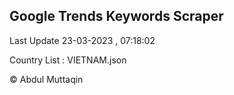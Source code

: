 

## Google Trends Keywords Scraper 
 
Last Update 23-03-2023 , 07:18:02

Country List :
VIETNAM.json



© Abdul Muttaqin 
